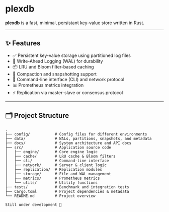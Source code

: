# plexdb

**plexdb** is a fast, minimal, persistant key-value store written in Rust.

---

## ✨ Features
- ✅ Persistent key-value storage using partitioned log files
- 🔁 Write-Ahead Logging (WAL) for durability
- 📦 LRU and Bloom filter-based caching
- 🧱 Compaction and snapshotting support
- 🔌 Command-line interface (CLI) and network protocol
- 📊 Prometheus metrics integration
- ⚡ Replication via master-slave or consensus protocol

---

## 🗂️ Project Structure

```text
.
├── config/           # Config files for different environments
├── data/             # WALs, partitions, snapshots, and metadata
├── docs/             # System architecture and API docs
├── src/              # Application source code
│   ├── engine/       # Core engine logic
│   ├── cache/        # LRU cache & Bloom filters
│   ├── cli/          # Command-line interface
│   ├── network/      # Server & client logic
│   ├── replication/  # Replication modules
│   ├── storage/      # File and WAL management
│   ├── metrics/      # Prometheus metrics
│   └── utils/        # Utility functions
├── tests/            # Benchmark and integration tests
├── Cargo.toml        # Project dependencies & metadata
└── README.md         # Project overview

Still under development 🔧
